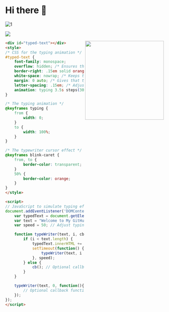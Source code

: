 # Hi there 👋


![1](https://github.com/laithrasheed/laithrasheed/assets/124019127/f3936dbb-86af-4c86-a936-0ab5daed49c5)


<img src="https://user-images.githubusercontent.com/73097560/115834477-dbab4500-a447-11eb-908a-139a6edaec5c.gif">



<picture> <img align="right" src="https://github.com/7oSkaaa/7oSkaaa/blob/main/Images/Right_Side.gif?raw=true" width = 250px></picture>


```html
<div id="typed-text"></div>
<style>
/* CSS for the typing animation */
#typed-text {
    font-family: monospace;
    overflow: hidden; /* Ensures the text is not revealed until the animation */
    border-right: .15em solid orange; /* The typewriter cursor */
    white-space: nowrap; /* Keeps the content on a single line */
    margin: 0 auto; /* Gives that typewriter effect */
    letter-spacing: .15em; /* Adjust as needed */
    animation: typing 3.5s steps(30, end), blink-caret .5s step-end infinite;
}

/* The typing animation */
@keyframes typing {
    from {
        width: 0;
    }
    to {
        width: 100%;
    }
}

/* The typewriter cursor effect */
@keyframes blink-caret {
    from, to {
        border-color: transparent;
    }
    50% {
        border-color: orange;
    }
}
</style>

<script>
// JavaScript to simulate typing effect
document.addEventListener('DOMContentLoaded', function(){
    var typedText = document.getElementById('typed-text');
    var text = "Welcome to My GitHub Repository!";
    var speed = 50; // Adjust typing speed here (in milliseconds)

    function typeWriter(text, i, cb) {
        if (i < text.length) {
            typedText.innerHTML += text.charAt(i);
            setTimeout(function() {
                typeWriter(text, i + 1, cb)
            }, speed);
        } else {
            cb(); // Optional callback function to execute after typing
        }
    }

    typeWriter(text, 0, function(){
        // Optional callback function after typing animation completes
    });
});
</script>
```
